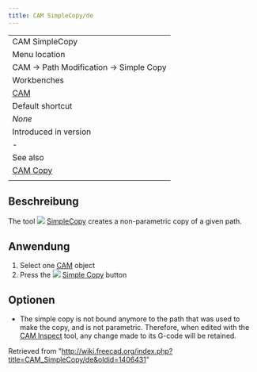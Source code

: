 ```yaml
---
title: CAM SimpleCopy/de
---
```

|  |
| --- |
| CAM SimpleCopy |
| Menu location |
| CAM → Path Modification → Simple Copy |
| Workbenches |
| [CAM](/CAM_Workbench "CAM Workbench") |
| Default shortcut |
| *None* |
| Introduced in version |
| - |
| See also |
| [CAM Copy](/CAM_Copy "CAM Copy") |
|  |

## Beschreibung

The tool ![](/images/CAM_SimpleCopy.svg) [SimpleCopy](/CAM_SimpleCopy "CAM SimpleCopy") creates a non-parametric copy of a given path.

## Anwendung

1. Select one [CAM](/CAM_Workbench "CAM Workbench") object
2. Press the ![](/images/CAM_SimpleCopy.svg) [Simple Copy](/CAM_SimpleCopy "CAM SimpleCopy") button

## Optionen

* The simple copy is not bound anymore to the path that was used to make the copy, and is not parametric. Therefore, when edited with the [CAM Inspect](/CAM_Inspect "CAM Inspect") tool, any change made to its G-code will be retained.

Retrieved from "<http://wiki.freecad.org/index.php?title=CAM_SimpleCopy/de&oldid=1406431>"